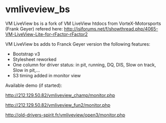 # vmliveview_bs

VM LiveView bs is a fork of VM LiveView htdocs from VorteX-Motorsports (Frank Geyer) refered here:
http://isiforums.net/f/showthread.php/4065-VM-LiveView-Lite-for-rFactor-rFactor2

VM LiveView bs adds to Franck Geyer version the following features:
- Bootstrap v3
- Stylesheet reworked
- One column for driver status: in pit, running, DQ, DIS, Slow on track, Slow in pit,...
- S3 timing added in monitor view

Available demo (if started):

http://212.129.50.82/vmliveview_champ/monitor.php

http://212.129.50.82/vmliveview_fun2/monitor.php

http://old-drivers-spirit.fr/vmliveview/open3/monitor.php
